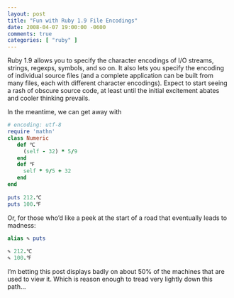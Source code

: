 ```yaml
---
layout: post
title: "Fun with Ruby 1.9 File Encodings"
date: 2008-04-07 19:00:00 -0600
comments: true
categories: [ "ruby" ]
---
```


Ruby 1.9 allows you to specify the character encodings of I/O streams,
strings, regexps, symbols, and so on. It also lets you specify the
encoding of individual source files (and a complete application can be
built from many files, each with different character
encodings). Expect to start seeing a rash of obscure source code, at
least until the initial excitement abates and cooler thinking
prevails.

In the meantime, we can get away with

``` ruby
# encoding: utf-8
require 'mathn'
class Numeric
   def ℃
     (self - 32) * 5/9
   end
   def ℉
     self * 9/5 + 32
   end
end
 
puts 212.℃
puts 100.℉
```

Or, for those who’d like a peek at the start of a road that eventually
leads to madness:

``` ruby
alias ✎ puts 
 
✎ 212.℃
✎ 100.℉
```

I’m betting this post displays badly on about 50% of the machines that
are used to view it. Which is reason enough to tread very lightly down
this path…

